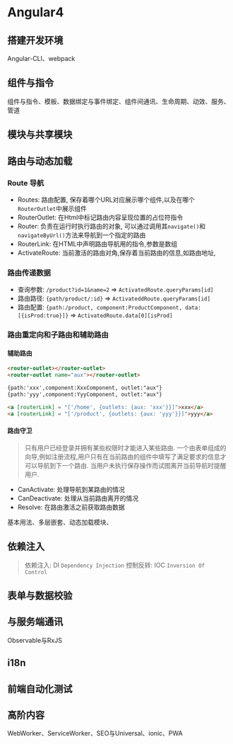 # Angular4




## 搭建开发环境
  Angular-CLI、webpack
## 组件与指令
组件与指令、模板、数据绑定与事件绑定、组件间通讯、生命周期、动效、服务、管道
## 模块与共享模块
## 路由与动态加载
### Route 导航
  - Routes: 路由配置, 保存着哪个URL对应展示哪个组件,以及在哪个`RouterOutlet`中展示组件
  - RouterOutlet: 在Html中标记路由内容呈现位置的占位符指令
  - Router: 负责在运行时执行路由的对象, 可以通过调用其`navigate()`和`navigateByUrl()`方法来导航到一个指定的路由
  - RouterLink: 在HTML中声明路由导航用的指令,参数是数组
  - ActivateRoute: 当前激活的路由对角,保存着当前路由的信息,如路由地址,
### 路由传递数据
  - 查询参数: `/product?id=1&name=2`   => `ActivatedRoute.queryParams[id]`
  - 路由路径: `{path/product/:id}` => `ActivateddRoute.queryParams[id]`
  - 路由配置: `{path:/product, component:ProductComponent, data:[{isProd:true}]}` => `ActivatedRoute.data[0][isProd]`
### 路由重定向和子路由和辅助路由
#### 辅助路由

```html
<router-outlet></router-outlet>
<router-outlet name="aux"></router-outlet>

{path:'xxx',component:XxxComponent, outlet:"aux"}
{path:'yyy',component:YyyComponent, outlet:"aux"}

<a [routerLink] = "['/home', {outlets: {aux: 'xxx'}}]">xxx</a>
<a [routerLink] = "['/product', {outlets: {aux: 'yyy'}}]">yyy</a>

```
#### 路由守卫

> 只有用户已经登录并拥有某些权限时才能进入某些路由.
> 一个由表单组成的向导,例如注册流程,用户只有在当前路由的组件中填写了满足要求的信息才可以导航到下一个路由.
> 当用户未执行保存操作而试图离开当前导航时提醒用户.

- CanActivate: 处理导航到某路由的情况
- CanDeactivate: 处理从当前路由离开的情况
- Resolve: 在路由激活之前获取路由数据

 基本用法、多层嵌套、动态加载模块、

## 依赖注入

> 依赖注入: DI `Dependency Injection`
> 控制反转: IOC `Inversion Of Control`


## 表单与数据校验
## 与服务端通讯
Observable与RxJS
## i18n
## 前端自动化测试
## 高阶内容
WebWorker、ServiceWorker、SEO与Universal、ionic、PWA
